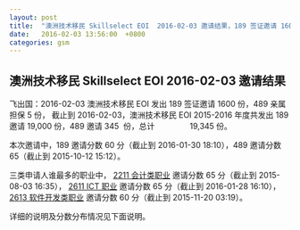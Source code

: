 ```yaml
---
layout: post
title:  "澳洲技术移民 Skillselect EOI  2016-02-03 邀请结果，189 签证邀请 1600 份，489 亲属担保 5 份"
date:   2016-02-03 13:56:00  +0800
categories: gsm
---
```


## 澳洲技术移民 Skillselect EOI  2016-02-03 邀请结果

飞出国：2016-02-03 澳洲技术移民 EOI 发出 189 签证邀请 1600 份，489 亲属担保 5 份，
截止到 2016-02-03，澳洲技术移民 EOI 2015-2016 年度共发出 189 邀请 19,000 份，489 邀请 345  份，总计                19,345 份。

本次邀请中，189 邀请分数 60 分（截止到 2016-01-30 18:10），489 邀请分数 65（截止到 2015-10-12 15:12）。

三类申请人谁最多的职业中， [2211 会计类职业](http://bbs.fcgvisa.com/t/anzsco-2211-accountants-flyabroad/7058) 邀请分数 65 分（截止到 2015-08-03 16:35），
[2611 ICT 职业](http://bbs.fcgvisa.com/t/anzsco-2611-ict-ict-business-and-systems-analysts-flyabroad/7133) 邀请分数 65 分（截止到 2016-01-28 16:10），
[2613 软件开发类职业](http://bbs.fcgvisa.com/t/anzsco-2613-software-and-applications-programmers-flyabroad/7134) 邀请分数 60 分（截止到 2015-11-20 03:19）。

详细的说明及分数分布情况见下面说明。

<!--Global navigation (Breadcrumbs) goes here --><style>
>                                                                             li ul li.static ul {
>                                                                                 display: none;
>                                                                             }
> 
>                                                                             li ul li.selected ul {
>                                                                                 display: block;
>                                                                             }
> 
>                                                                             li.selected ul li ul {
>                                                                                 display: block;
>                                                                             }
> 
>                                                                             .real-breadcrumb h2 {
>                                                                                 display: none;
>                                                                             }
>                                                                         </style> ![Skip Navigation Links](/WebResource.axd?d=HpVuKBQdcWfj-Z1C5oixvYCVuG0UlZ85GNrDGaodyu34mrhujgCOkWDPGlvV6s2ssOdsTpE7s3AoykT35cfsFAPCd658B7MHfYJU7uEcH-Y1&t=635117281265614829) [Home](/) \> [Individuals and Travellers](/Trav) \> [Working in Australia](/Trav/Work) \> SkillSelect
> 
> # SkillSelect 3 February 2016 Round Results
> 
> Page Content
> 
> ​​​​The table below shows the number of invitations issued in the SkillSelect invitation round on&nbsp;3 February 2016.
> 
> **Invitations issued&nbsp;on&nbsp;3 February 2016**
> 
> | Visa Subclass | Number |
> | --- | --- |
> | Skilled - Independent (subclass 189) | 1,600 |
> | Skilled - Regional Provisional (subclass 489) | 5 |
> 
> During 2015-16 the following number of invitations have been issued:
> 
> **Invitations issued&nbsp;during 2015-16**
> 
> | Visa subclass | July | Aug | Sept | Oct | Nov | Dec | Jan | Feb | Total |
> | --- | --- | --- | --- | --- | --- | --- | --- | --- | --- |
> | Skilled - Independent (subclass 189) | 2,300  | 2,300  | 2,300  | 2,000  | 2,300  | 1,400  | 4,800  | 1,600 | 19,000 |
> | Skilled – Regional Provisional (subclass 489) | 80  | 80  | 80  | 40  | 40  | 10  | 10  | 5 | 345&nbsp; |
> | **Total** | **2,380**  | **2,380**  | **2,380**  | **2,040**  | **2,340**  | **1,410**  | **4,810**  |  &nbsp;&nbsp;&nbsp;&nbsp;&nbsp;&nbsp;&nbsp;&nbsp;&nbsp;&nbsp;&nbsp;&nbsp;&nbsp;&nbsp; **1,605** |  &nbsp;&nbsp;&nbsp;&nbsp;&nbsp;&nbsp;&nbsp;&nbsp;&nbsp;&nbsp;&nbsp;&nbsp;&nbsp;&nbsp; **19,345** |
> 
> The above figures do not include invitations issued for State and Territory Government nominated visa subclasses. State and Territory Governments nominate throughout the month for specific points tested skilled migration and business innovation and investment visas. Separate results for these visa subclasses are provided monthly.
> 
> ### 3 February 2016 results
> 
> The following graph shows the points for clients who were invited to apply in the&nbsp;3 February 2016&nbsp;round.
> 
> ![](https://www.border.gov.au/WorkinginAustralia/PublishingImages/3-february-2016.jpg)&nbsp;
> 
>  ​ 
> 
> **Invitation process and cut offs**
> 
> The highest ranked clients by points score are invited to apply for the relevant visa. For clients who have equal points scores, the time at which they reached their points score for that subclass (referred to as the visa date of effect) determines their order of invitation. Expressions of Interest with earlier dates of effect are invited before later dates.
> 
> | Visa Subclass | Points score | Visa date of effect |
> | --- | --- | --- |
> | Skilled - Independent (subclass 189) | 60 | 30 January 2016&nbsp;6:10 PM |
> | Skilled - Regional Provisional (subclass 489) | 65 | 12 October 2015&nbsp; 3:12 PM |
> 
> Due to the continuing high numbers of EOIs received for the below occupations, invitations for these occupations will be issued on a pro rata basis in each monthly invitation round over the 2015-16 programme year. These arrangements are subject to change throughout the programme year.&nbsp; SkillSelect first allocates available places to Skilled – Independent (subclass 189) visas and then remaining to Skilled – Regional (subclass 489) (Provisional – Family Sponsored) visas. If all places are taken up by subclass 189 visas then there will be no invitations issued for subclass 489 visas in these occupations:
> 
> - ICT Business and Systems Analysts
> - Accountants​
> - Software and Applications Programmers.
> 
> The points score and the visa date of effect cut-off for the above occupations in the&nbsp;3 February&nbsp;2016 invitation round is as follows.&nbsp;Below points score and visa date of effect is for Skilled Independent (subclass 189).
> 
> **Points scores and the visa dates of effect cut off for the above occupations in the&nbsp;3 February&nbsp;2016 invitation round**
> 
> | Points | Description | Points score | Visa date of effect |
> | --- | --- | --- | --- |
> | 2211 | Accountants | 65 | 3​&nbsp;August 2015&nbsp; 4:35 PM |
> | 2611 | ICT Business and ​System Analysts | 65 | 28 January 2016&nbsp; 4:10 PM |
> | 2613 | Software and Applications Programmers | 60 | 20 November 2015​&nbsp; 3:19 AM |
> 
